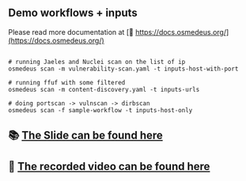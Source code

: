 ## Demo workflows + inputs 

Please read more documentation at [📖 https://docs.osmedeus.org/](https://docs.osmedeus.org/)

```shell

# running Jaeles and Nuclei scan on the list of ip
osmedeus scan -m vulnerability-scan.yaml -t inputs-host-with-port

# running ffuf with some filtered
osmedeus scan -m content-discovery.yaml -t inputs-urls

# doing portscan -> vulnscan -> dirbscan
osmedeus scan -f sample-workflow -t inputs-host-only
```

## 📚 [The Slide can be found here](https://docs.google.com/presentation/d/1Mu6JqzIpLiPbwXtPraFJRNBCAu5OXZn4SMIcl8hvMWI/edit?usp=sharing)

## 🎥 [The recorded video can be found here](https://youtu.be/ohi0fsLTesw)
